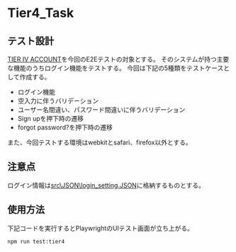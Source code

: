# Tier4_Task

## テスト設計

[TIER IV ACCOUNT](https://account.tier4.jp/login)を今回のE2Eテストの対象とする。
そのシステムが持つ主要な機能のうちログイン機能をテストする。
今回は下記の5種類をテストケースとして作成する。

- ログイン機能
- 空入力に伴うバリデーション
- ユーザー名間違い、パスワード間違いに伴うバリデーション
- Sign upを押下時の遷移
- forgot password?を押下時の遷移

また、今回テストする環境はwebkitとsafari、firefox以外とする。

## 注意点

ログイン情報は[src\JSON\login_setting.JSON](src\JSON\login_setting.JSON)に格納するものとする。

## 使用方法

下記コードを実行するとPlaywrightのUIテスト画面が立ち上がる。

```bush
npm run test:tier4
```
